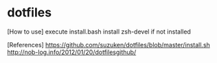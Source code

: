 dotfiles
========

[How to use]
execute install.bash
install zsh-devel if not installed

[References]
https://github.com/suzuken/dotfiles/blob/master/install.sh
http://nob-log.info/2012/01/20/dotfilesgithub/
